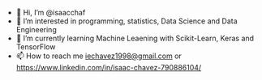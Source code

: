 - 👋 Hi, I’m @isaacchaf
- 👀 I’m interested in programming, statistics,  Data Science and Data Engineering
- 🌱 I’m currently learning Machine Leaening with Scikit-Learn, Keras and TensorFlow
- 📫 How to reach me iechavez1998@gmail.com or https://www.linkedin.com/in/isaac-chavez-790886104/ 


